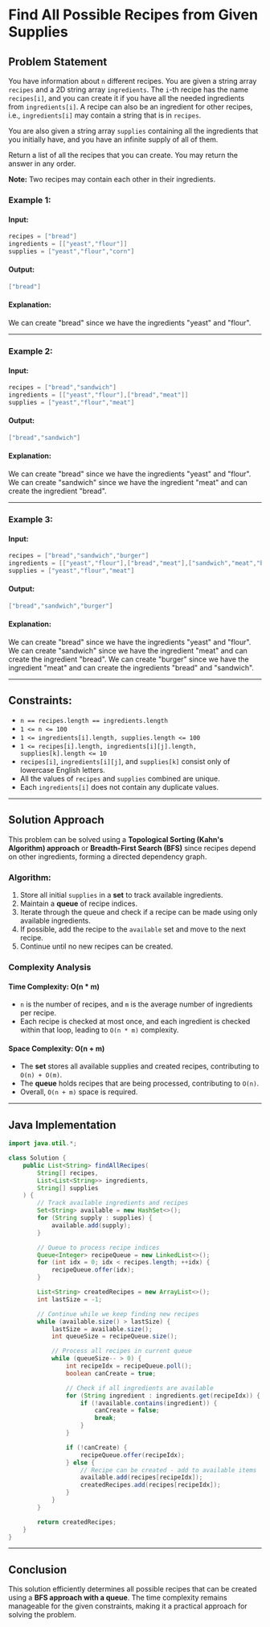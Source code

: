 # Find All Possible Recipes from Given Supplies

## Problem Statement
You have information about `n` different recipes. You are given a string array `recipes` and a 2D string array `ingredients`. The `i`-th recipe has the name `recipes[i]`, and you can create it if you have all the needed ingredients from `ingredients[i]`. A recipe can also be an ingredient for other recipes, i.e., `ingredients[i]` may contain a string that is in `recipes`.

You are also given a string array `supplies` containing all the ingredients that you initially have, and you have an infinite supply of all of them.

Return a list of all the recipes that you can create. You may return the answer in any order.

**Note:** Two recipes may contain each other in their ingredients.

### Example 1:
#### Input:
```java
recipes = ["bread"]
ingredients = [["yeast","flour"]]
supplies = ["yeast","flour","corn"]
```
#### Output:
```java
["bread"]
```
#### Explanation:
We can create "bread" since we have the ingredients "yeast" and "flour".

---

### Example 2:
#### Input:
```java
recipes = ["bread","sandwich"]
ingredients = [["yeast","flour"],["bread","meat"]]
supplies = ["yeast","flour","meat"]
```
#### Output:
```java
["bread","sandwich"]
```
#### Explanation:
We can create "bread" since we have the ingredients "yeast" and "flour".
We can create "sandwich" since we have the ingredient "meat" and can create the ingredient "bread".

---

### Example 3:
#### Input:
```java
recipes = ["bread","sandwich","burger"]
ingredients = [["yeast","flour"],["bread","meat"],["sandwich","meat","bread"]]
supplies = ["yeast","flour","meat"]
```
#### Output:
```java
["bread","sandwich","burger"]
```
#### Explanation:
We can create "bread" since we have the ingredients "yeast" and "flour".
We can create "sandwich" since we have the ingredient "meat" and can create the ingredient "bread".
We can create "burger" since we have the ingredient "meat" and can create the ingredients "bread" and "sandwich".

---

## Constraints:
- `n == recipes.length == ingredients.length`
- `1 <= n <= 100`
- `1 <= ingredients[i].length, supplies.length <= 100`
- `1 <= recipes[i].length, ingredients[i][j].length, supplies[k].length <= 10`
- `recipes[i]`, `ingredients[i][j]`, and `supplies[k]` consist only of lowercase English letters.
- All the values of `recipes` and `supplies` combined are unique.
- Each `ingredients[i]` does not contain any duplicate values.

---

## Solution Approach
This problem can be solved using a **Topological Sorting (Kahn's Algorithm) approach** or **Breadth-First Search (BFS)** since recipes depend on other ingredients, forming a directed dependency graph.

### Algorithm:
1. Store all initial `supplies` in a **set** to track available ingredients.
2. Maintain a **queue** of recipe indices.
3. Iterate through the queue and check if a recipe can be made using only available ingredients.
4. If possible, add the recipe to the `available` set and move to the next recipe.
5. Continue until no new recipes can be created.

### Complexity Analysis
#### **Time Complexity: O(n * m)**
- `n` is the number of recipes, and `m` is the average number of ingredients per recipe.
- Each recipe is checked at most once, and each ingredient is checked within that loop, leading to `O(n * m)` complexity.

#### **Space Complexity: O(n + m)**
- The **set** stores all available supplies and created recipes, contributing to `O(n) + O(m)`.
- The **queue** holds recipes that are being processed, contributing to `O(n)`.
- Overall, `O(n + m)` space is required.

---

## Java Implementation
```java
import java.util.*;

class Solution {
    public List<String> findAllRecipes(
        String[] recipes,
        List<List<String>> ingredients,
        String[] supplies
    ) {
        // Track available ingredients and recipes
        Set<String> available = new HashSet<>();
        for (String supply : supplies) {
            available.add(supply);
        }

        // Queue to process recipe indices
        Queue<Integer> recipeQueue = new LinkedList<>();
        for (int idx = 0; idx < recipes.length; ++idx) {
            recipeQueue.offer(idx);
        }

        List<String> createdRecipes = new ArrayList<>();
        int lastSize = -1;

        // Continue while we keep finding new recipes
        while (available.size() > lastSize) {
            lastSize = available.size();
            int queueSize = recipeQueue.size();

            // Process all recipes in current queue
            while (queueSize-- > 0) {
                int recipeIdx = recipeQueue.poll();
                boolean canCreate = true;

                // Check if all ingredients are available
                for (String ingredient : ingredients.get(recipeIdx)) {
                    if (!available.contains(ingredient)) {
                        canCreate = false;
                        break;
                    }
                }

                if (!canCreate) {
                    recipeQueue.offer(recipeIdx);
                } else {
                    // Recipe can be created - add to available items
                    available.add(recipes[recipeIdx]);
                    createdRecipes.add(recipes[recipeIdx]);
                }
            }
        }

        return createdRecipes;
    }
}
```

---

## Conclusion
This solution efficiently determines all possible recipes that can be created using a **BFS approach with a queue**. The time complexity remains manageable for the given constraints, making it a practical approach for solving the problem.

